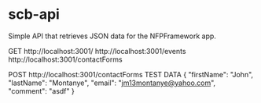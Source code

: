 # scb-api
 
Simple API that retrieves JSON data for the NFPFramework app.

GET
http://localhost:3001/
http://localhost:3001/events
http://localhost:3001/contactForms

POST
http://localhost:3001/contactForms
TEST DATA
{
    "firstName": "John",
    "lastName": "Montanye",
    "email": "jm13montanye@yahoo.com",
    "comment": "asdf"
}
